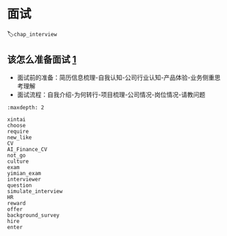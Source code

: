 # 面试
:label:`chap_interview`

## 该怎么准备面试 [1]

- 面试前的准备：简历信息梳理-自我认知-公司行业认知-产品体验-业务侧重思考理解
- 面试流程：自我介绍-为何转行-项目梳理-公司情况-岗位情况-请教问题

```toc
:maxdepth: 2

xintai
choose
require
new_like
CV
AI_Finance_CV
not_go
culture
exam
yimian_exam
interviewer
question
simulate_interview
HR
reward
offer
background_survey
hire
enter
```

[1]: https://zhuanlan.zhihu.com/p/60372396

